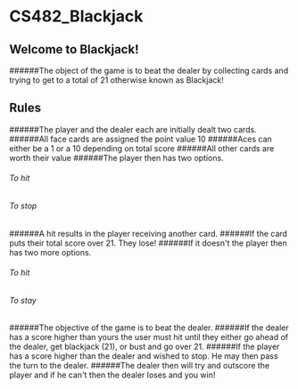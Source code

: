 # CS482_Blackjack
## Welcome to Blackjack!
######The object of the game is to beat the dealer by collecting cards and trying to get to a total of 21 otherwise known as Blackjack!

## Rules
######The player and the dealer each are initially dealt two cards.
######All face cards are assigned the point value 10
######Aces can either be a 1 or a 10 depending on total score
######All other cards are worth their value
######The player then has two options.
######  To hit
######  To stop
######A hit results in the player receiving another card.
######If the card puts their total score over 21. They lose!
######If it doesn't the player then has two more options.
######  To hit
######  To stay
######The objective of the game is to beat the dealer.
######If the dealer has a score higher than yours the user must hit until they either go ahead of the dealer, get blackjack (21), or bust and go over 21.
######If the player has a score higher than the dealer and wished to stop. He may then pass the turn to the dealer.
######The dealer then will try and outscore the player and if he can't then the dealer loses and you win!
